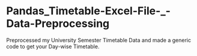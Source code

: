 # Pandas_Timetable-Excel-File-_-Data-Preprocessing
Preprocessed my University Semester Timetable Data and made a generic code to get your Day-wise Timetable. 
